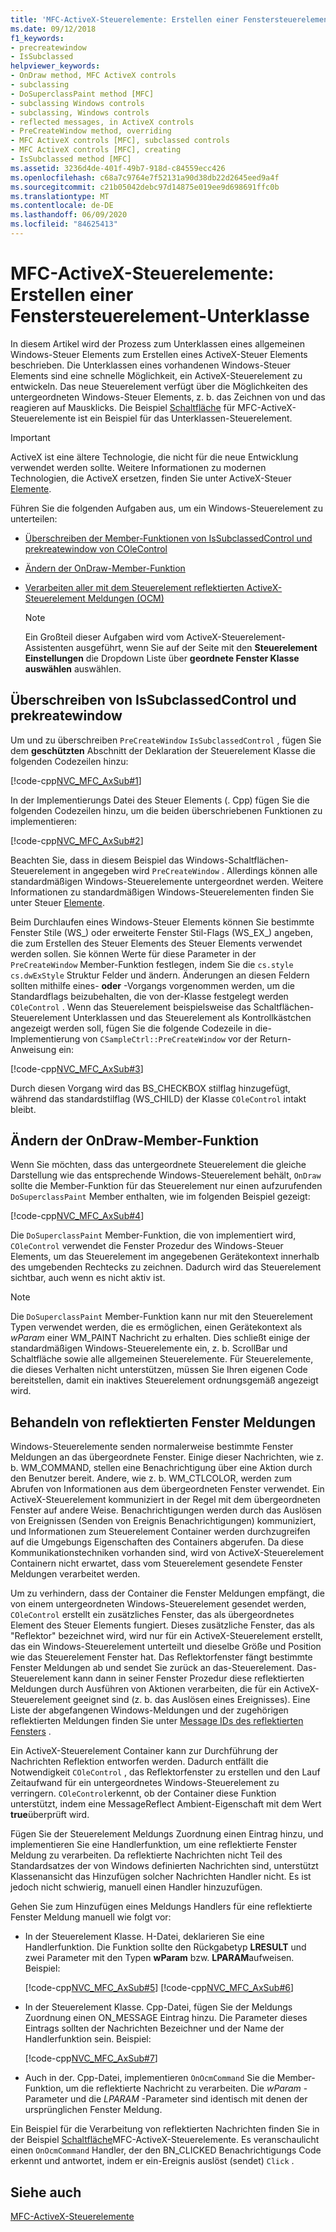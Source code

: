 ```yaml
---
title: 'MFC-ActiveX-Steuerelemente: Erstellen einer Fenstersteuerelement-Unterklasse'
ms.date: 09/12/2018
f1_keywords:
- precreatewindow
- IsSubclassed
helpviewer_keywords:
- OnDraw method, MFC ActiveX controls
- subclassing
- DoSuperclassPaint method [MFC]
- subclassing Windows controls
- subclassing, Windows controls
- reflected messages, in ActiveX controls
- PreCreateWindow method, overriding
- MFC ActiveX controls [MFC], subclassed controls
- MFC ActiveX controls [MFC], creating
- IsSubclassed method [MFC]
ms.assetid: 3236d4de-401f-49b7-918d-c84559ecc426
ms.openlocfilehash: c68a7c9764e7f52131a90d38db22d2645eed9a4f
ms.sourcegitcommit: c21b05042debc97d14875e019ee9d698691ffc0b
ms.translationtype: MT
ms.contentlocale: de-DE
ms.lasthandoff: 06/09/2020
ms.locfileid: "84625413"
---
```

# <a name="mfc-activex-controls-subclassing-a-windows-control"></a>MFC-ActiveX-Steuerelemente: Erstellen einer Fenstersteuerelement-Unterklasse

In diesem Artikel wird der Prozess zum Unterklassen eines allgemeinen Windows-Steuer Elements zum Erstellen eines ActiveX-Steuer Elements beschrieben. Die Unterklassen eines vorhandenen Windows-Steuer Elements sind eine schnelle Möglichkeit, ein ActiveX-Steuerelement zu entwickeln. Das neue Steuerelement verfügt über die Möglichkeiten des untergeordneten Windows-Steuer Elements, z. b. das Zeichnen von und das reagieren auf Mausklicks. Die Beispiel [Schaltfläche](../overview/visual-cpp-samples.md) für MFC-ActiveX-Steuerelemente ist ein Beispiel für das Unterklassen-Steuerelement.

>[!IMPORTANT]
> ActiveX ist eine ältere Technologie, die nicht für die neue Entwicklung verwendet werden sollte. Weitere Informationen zu modernen Technologien, die ActiveX ersetzen, finden Sie unter ActiveX-Steuer [Elemente](activex-controls.md).

Führen Sie die folgenden Aufgaben aus, um ein Windows-Steuerelement zu unterteilen:

- [Überschreiben der Member-Funktionen von IsSubclassedControl und prekreatewindow von COleControl](#_core_overriding_issubclassedcontrol_and_precreatewindow)

- [Ändern der OnDraw-Member-Funktion](#_core_modifying_the_ondraw_member_function)

- [Verarbeiten aller mit dem Steuerelement reflektierten ActiveX-Steuerelement Meldungen (OCM)](#_core_handling_reflected_window_messages)

   > [!NOTE]
   > Ein Großteil dieser Aufgaben wird vom ActiveX-Steuerelement-Assistenten ausgeführt, wenn Sie auf der Seite mit den **Steuerelement Einstellungen** die Dropdown Liste über **geordnete Fenster Klasse auswählen** auswählen.

## <a name="overriding-issubclassedcontrol-and-precreatewindow"></a><a name="_core_overriding_issubclassedcontrol_and_precreatewindow"></a>Überschreiben von IsSubclassedControl und prekreatewindow

Um und zu überschreiben `PreCreateWindow` `IsSubclassedControl` , fügen Sie dem **geschützten** Abschnitt der Deklaration der Steuerelement Klasse die folgenden Codezeilen hinzu:

[!code-cpp[NVC_MFC_AxSub#1](codesnippet/cpp/mfc-activex-controls-subclassing-a-windows-control_1.h)]

In der Implementierungs Datei des Steuer Elements (. Cpp) fügen Sie die folgenden Codezeilen hinzu, um die beiden überschriebenen Funktionen zu implementieren:

[!code-cpp[NVC_MFC_AxSub#2](codesnippet/cpp/mfc-activex-controls-subclassing-a-windows-control_2.cpp)]

Beachten Sie, dass in diesem Beispiel das Windows-Schaltflächen-Steuerelement in angegeben wird `PreCreateWindow` . Allerdings können alle standardmäßigen Windows-Steuerelemente untergeordnet werden. Weitere Informationen zu standardmäßigen Windows-Steuerelementen finden Sie unter Steuer [Elemente](controls-mfc.md).

Beim Durchlaufen eines Windows-Steuer Elements können Sie bestimmte Fenster Stile (WS_) oder erweiterte Fenster Stil-Flags (WS_EX_) angeben, die zum Erstellen des Steuer Elements des Steuer Elements verwendet werden sollen. Sie können Werte für diese Parameter in der `PreCreateWindow` Member-Funktion festlegen, indem Sie die `cs.style` `cs.dwExStyle` Struktur Felder und ändern. Änderungen an diesen Feldern sollten mithilfe eines- **oder** -Vorgangs vorgenommen werden, um die Standardflags beizubehalten, die von der-Klasse festgelegt werden `COleControl` . Wenn das Steuerelement beispielsweise das Schaltflächen-Steuerelement Unterklassen und das Steuerelement als Kontrollkästchen angezeigt werden soll, fügen Sie die folgende Codezeile in die-Implementierung von `CSampleCtrl::PreCreateWindow` vor der Return-Anweisung ein:

[!code-cpp[NVC_MFC_AxSub#3](codesnippet/cpp/mfc-activex-controls-subclassing-a-windows-control_3.cpp)]

Durch diesen Vorgang wird das BS_CHECKBOX stilflag hinzugefügt, während das standardstilflag (WS_CHILD) der Klasse `COleControl` intakt bleibt.

## <a name="modifying-the-ondraw-member-function"></a><a name="_core_modifying_the_ondraw_member_function"></a>Ändern der OnDraw-Member-Funktion

Wenn Sie möchten, dass das untergeordnete Steuerelement die gleiche Darstellung wie das entsprechende Windows-Steuerelement behält, `OnDraw` sollte die Member-Funktion für das Steuerelement nur einen aufzurufenden `DoSuperclassPaint` Member enthalten, wie im folgenden Beispiel gezeigt:

[!code-cpp[NVC_MFC_AxSub#4](codesnippet/cpp/mfc-activex-controls-subclassing-a-windows-control_4.cpp)]

Die `DoSuperclassPaint` Member-Funktion, die von implementiert wird, `COleControl` verwendet die Fenster Prozedur des Windows-Steuer Elements, um das Steuerelement im angegebenen Gerätekontext innerhalb des umgebenden Rechtecks zu zeichnen. Dadurch wird das Steuerelement sichtbar, auch wenn es nicht aktiv ist.

> [!NOTE]
> Die `DoSuperclassPaint` Member-Funktion kann nur mit den Steuerelement Typen verwendet werden, die es ermöglichen, einen Gerätekontext als *wParam* einer WM_PAINT Nachricht zu erhalten. Dies schließt einige der standardmäßigen Windows-Steuerelemente ein, z. b. ScrollBar und Schaltfläche sowie alle allgemeinen Steuerelemente. Für Steuerelemente, die dieses Verhalten nicht unterstützen, müssen Sie Ihren eigenen Code bereitstellen, damit ein inaktives Steuerelement ordnungsgemäß angezeigt wird.

## <a name="handling-reflected-window-messages"></a><a name="_core_handling_reflected_window_messages"></a>Behandeln von reflektierten Fenster Meldungen

Windows-Steuerelemente senden normalerweise bestimmte Fenster Meldungen an das übergeordnete Fenster. Einige dieser Nachrichten, wie z. b. WM_COMMAND, stellen eine Benachrichtigung über eine Aktion durch den Benutzer bereit. Andere, wie z. b. WM_CTLCOLOR, werden zum Abrufen von Informationen aus dem übergeordneten Fenster verwendet. Ein ActiveX-Steuerelement kommuniziert in der Regel mit dem übergeordneten Fenster auf andere Weise. Benachrichtigungen werden durch das Auslösen von Ereignissen (Senden von Ereignis Benachrichtigungen) kommuniziert, und Informationen zum Steuerelement Container werden durchzugreifen auf die Umgebungs Eigenschaften des Containers abgerufen. Da diese Kommunikationstechniken vorhanden sind, wird von ActiveX-Steuerelement Containern nicht erwartet, dass vom Steuerelement gesendete Fenster Meldungen verarbeitet werden.

Um zu verhindern, dass der Container die Fenster Meldungen empfängt, die von einem untergeordneten Windows-Steuerelement gesendet werden, `COleControl` erstellt ein zusätzliches Fenster, das als übergeordnetes Element des Steuer Elements fungiert. Dieses zusätzliche Fenster, das als "Reflektor" bezeichnet wird, wird nur für ein ActiveX-Steuerelement erstellt, das ein Windows-Steuerelement unterteilt und dieselbe Größe und Position wie das Steuerelement Fenster hat. Das Reflektorfenster fängt bestimmte Fenster Meldungen ab und sendet Sie zurück an das-Steuerelement. Das-Steuerelement kann dann in seiner Fenster Prozedur diese reflektierten Meldungen durch Ausführen von Aktionen verarbeiten, die für ein ActiveX-Steuerelement geeignet sind (z. b. das Auslösen eines Ereignisses). Eine Liste der abgefangenen Windows-Meldungen und der zugehörigen reflektierten Meldungen finden Sie unter [Message IDs des reflektierten Fensters](reflected-window-message-ids.md) .

Ein ActiveX-Steuerelement Container kann zur Durchführung der Nachrichten Reflektion entworfen werden. Dadurch entfällt die Notwendigkeit `COleControl` , das Reflektorfenster zu erstellen und den Lauf Zeitaufwand für ein untergeordnetes Windows-Steuerelement zu verringern. `COleControl`erkennt, ob der Container diese Funktion unterstützt, indem eine MessageReflect Ambient-Eigenschaft mit dem Wert **true**überprüft wird.

Fügen Sie der Steuerelement Meldungs Zuordnung einen Eintrag hinzu, und implementieren Sie eine Handlerfunktion, um eine reflektierte Fenster Meldung zu verarbeiten. Da reflektierte Nachrichten nicht Teil des Standardsatzes der von Windows definierten Nachrichten sind, unterstützt Klassenansicht das Hinzufügen solcher Nachrichten Handler nicht. Es ist jedoch nicht schwierig, manuell einen Handler hinzuzufügen.

Gehen Sie zum Hinzufügen eines Meldungs Handlers für eine reflektierte Fenster Meldung manuell wie folgt vor:

- In der Steuerelement Klasse. H-Datei, deklarieren Sie eine Handlerfunktion. Die Funktion sollte den Rückgabetyp **LRESULT** und zwei Parameter mit den Typen **wParam** bzw. **LPARAM**aufweisen. Beispiel:

   [!code-cpp[NVC_MFC_AxSub#5](codesnippet/cpp/mfc-activex-controls-subclassing-a-windows-control_5.h)]
    [!code-cpp[NVC_MFC_AxSub#6](codesnippet/cpp/mfc-activex-controls-subclassing-a-windows-control_6.h)]

- In der Steuerelement Klasse. Cpp-Datei, fügen Sie der Meldungs Zuordnung einen ON_MESSAGE Eintrag hinzu. Die Parameter dieses Eintrags sollten der Nachrichten Bezeichner und der Name der Handlerfunktion sein. Beispiel:

   [!code-cpp[NVC_MFC_AxSub#7](codesnippet/cpp/mfc-activex-controls-subclassing-a-windows-control_7.cpp)]

- Auch in der. Cpp-Datei, implementieren `OnOcmCommand` Sie die Member-Funktion, um die reflektierte Nachricht zu verarbeiten. Die *wParam* -Parameter und die *LPARAM* -Parameter sind identisch mit denen der ursprünglichen Fenster Meldung.

Ein Beispiel für die Verarbeitung von reflektierten Nachrichten finden Sie in der Beispiel [Schaltfläche](../overview/visual-cpp-samples.md)MFC-ActiveX-Steuerelemente. Es veranschaulicht einen `OnOcmCommand` Handler, der den BN_CLICKED Benachrichtigungs Code erkennt und antwortet, indem er ein-Ereignis auslöst (sendet) `Click` .

## <a name="see-also"></a>Siehe auch

[MFC-ActiveX-Steuerelemente](mfc-activex-controls.md)
